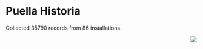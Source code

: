 # Puella Historia

Collected 35790 records from 86 installations.

<p align="right"><img src="https://xn--80aalyho.xn--p1ai/magireco/NAgitan/img/kagome.png" /></p>
